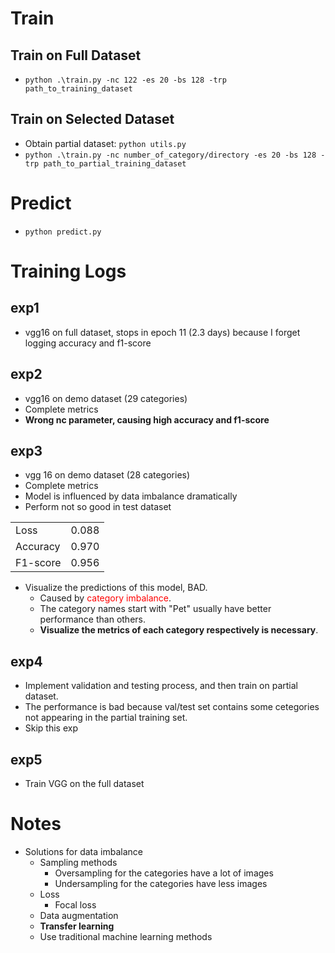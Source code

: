# Train
## Train on Full Dataset
- `python .\train.py -nc 122 -es 20 -bs 128 -trp path_to_training_dataset`
## Train on Selected Dataset
- Obtain partial dataset: `python utils.py`
- `python .\train.py -nc number_of_category/directory -es 20 -bs 128 -trp path_to_partial_training_dataset`

# Predict
- `python predict.py`

# Training Logs
## exp1
- vgg16 on full dataset, stops in epoch 11 (2.3 days) because I forget logging accuracy and f1-score
## exp2
- vgg16 on demo dataset (29 categories)
- Complete metrics
- **Wrong nc parameter, causing high accuracy and f1-score**
## exp3
- vgg 16 on demo dataset (28 categories)
- Complete metrics
- Model is influenced by data imbalance dramatically
- Perform not so good in test dataset

| | |
| --- | --- |
| Loss | 0.088 |
| Accuracy | 0.970 |
| F1-score | 0.956 |
- Visualize the predictions of this model, BAD.
  - Caused by <font color=red>category imbalance</font>.
  - The category names start with "Pet" usually have better performance than others.
  - **Visualize the metrics of each category respectively is necessary**.

## exp4
- Implement validation and testing process, and then train on partial dataset.
- The performance is bad because val/test set contains some cetegories not appearing in the partial training set.
- Skip this exp

## exp5
- Train VGG on the full dataset

# Notes
- Solutions for data imbalance
  - Sampling methods
    - Oversampling for the categories have a lot of images 
    - Undersampling for the categories have less images
  - Loss
    - Focal loss
  - Data augmentation
  - **Transfer learning**
  - Use traditional machine learning methods